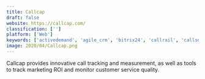 ```yaml
---
title: Callcap
draft: false 
website: https://callcap.com/
classification: ['']
platform: ['Web']
keywords: ['activedemand', 'agile_crm', 'bitrix24', 'callrail', 'callsource', 'chorus', 'crazycall', 'fluentstream', 'infoflo', 'invoca', 'kixie', 'nice_incontact', 'phoneburner', 'phonewagon', 'retreaver', 'ringcentral', 'ringcentral_contact_center', 'track_my_leads', 'verasmart', 'voipstudio', 'whatconverts']
image: 2020/04/Callcap.png
---
```

Callcap provides innovative call tracking and measurement, as well as tools to track marketing ROI and monitor customer service quality.